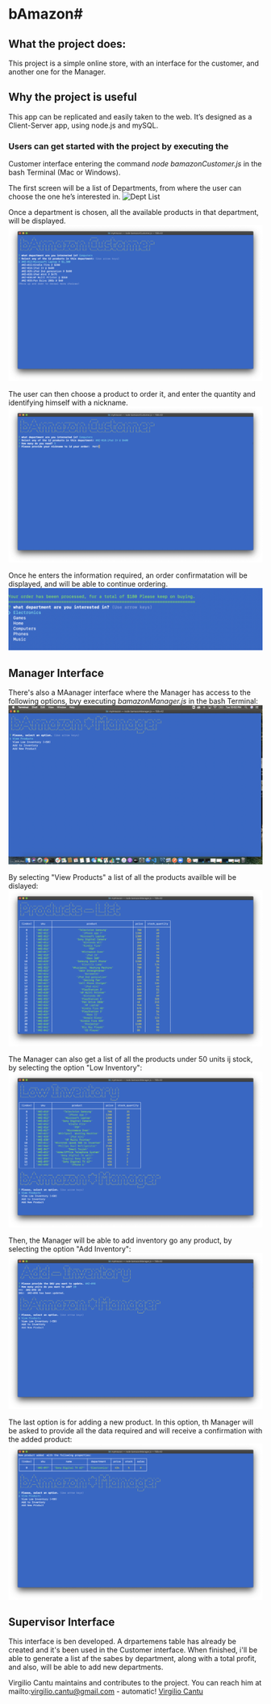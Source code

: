 # bAmazon#

## What the project does:
This project is a simple online store, with an interface for the customer, and another one for the Manager.

## Why the project is useful
This app can be replicated and easily taken to the web. It’s designed as a Client-Server app, using node.js and mySQL.

### Users can get started with the project by executing the
Customer interface entering the command *node bamazonCustomer.js* in the bash Terminal (Mac or Windows).

The first screen will be a list of Departments, from where the  user can choose the one he’s interested in.
![Dept List](/images/userDepts.png)

Once a department is chosen, all the available products in that department, will be displayed.
![DProducts by Dept](/images/userProductsByDept.png)

The user can then choose a product to order it, and enter the quantity and identifying himself with a nickname.
![Ordering Pproduct](/images/userOrderingProduct.png)

Once he enters the information required, an order confirmatation will be displayed, and will be able to continue ordering. ![Ordered Product](/images/userOrderedProduct.png)

## Manager Interface
There's also a MAanager interface where the Manager has access to the following options, bvy executing *bamazonManager.js* in the bash Terminal: ![Manager Interface](/images/managerInterface.png)

By selecting "View Products" a list of all the products availble will be dislayed: ![Products List](/images/managerProductsList.png)

The Manager can also get a list of all the products under 50 units ij stock, by selecting the option "Low Inventory": ![Low Inventory](/images/managerLowInventory.png)

Then, the Manager will be able to add inventory go any product, by selecting the option "Add Inventory": ![Add Inventory](/images/managerAddInventory.png)

The last option is for adding a new product. In this option, th Manager will be asked to provide all the data required and will receive a confirmation with the added product:![Add New Product](/images/managerNewProduct.png)

## Supervisor Interface
This interface is ben developed. A drpartemens table has already be created and it's been used in the Customer interface. When finished, i'll be able to generate a list af the sabes by department, along with a total profit, and also, will be able to add new departments.








Virgilio Cantu maintains and contributes to the project. You can reach him at mailto:virgilio.cantu@gmail.com - automatic!
[Virgilio Cantu](mailto:virgilio.cantu@gmail.com)

